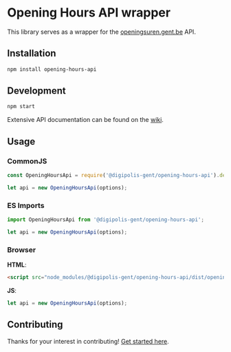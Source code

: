 # Opening Hours API wrapper
This library serves as a wrapper for the [openingsuren.gent.be](http://openingsuren.gent.be) API. 

## Installation
```bash
npm install opening-hours-api
``` 

## Development
```bash
npm start
``` 

Extensive API documentation can be found on the [wiki]().

## Usage
### CommonJS
```javascript
const OpeningHoursApi = require('@digipolis-gent/opening-hours-api').default;

let api = new OpeningHoursApi(options);
```
### ES Imports
```javascript
import OpeningHoursApi from '@digipolis-gent/opening-hours-api';

let api = new OpeningHoursApi(options);
```

### Browser
**HTML**:
```html
<script src="node_modules/@digipolis-gent/opening-hours-api/dist/opening-hours-api.js"></script>
```
**JS**:
```js
let api = new OpeningHoursApi(options);
```

## Contributing
Thanks for your interest in contributing! [Get started here](CONTRIBUTING.md).
